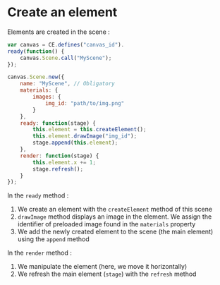 # Create an element

Elements are created in the scene :

```javascript
var canvas = CE.defines("canvas_id").
ready(function() {
    canvas.Scene.call("MyScene");
});

canvas.Scene.new({
    name: "MyScene", // Obligatory
    materials: {
        images: {
            img_id: "path/to/img.png"
        }
    },
    ready: function(stage) {
        this.element = this.createElement();
        this.element.drawImage("img_id");
        stage.append(this.element);
    },
    render: function(stage) {
        this.element.x += 1;
        stage.refresh();
    }
});
```

In the `ready` method :

1. We create an element with the `createElement` method of this scene
1. `drawImage` method displays an image in the element. We assign the identifier of preloaded image found in the `materials` property
1. We add the newly created element to the scene (the main element) using the `append` method

In the `render` method :

1. We manipulate the element (here, we move it horizontally)
1. We refresh the main element (`stage`) with the `refresh` method

